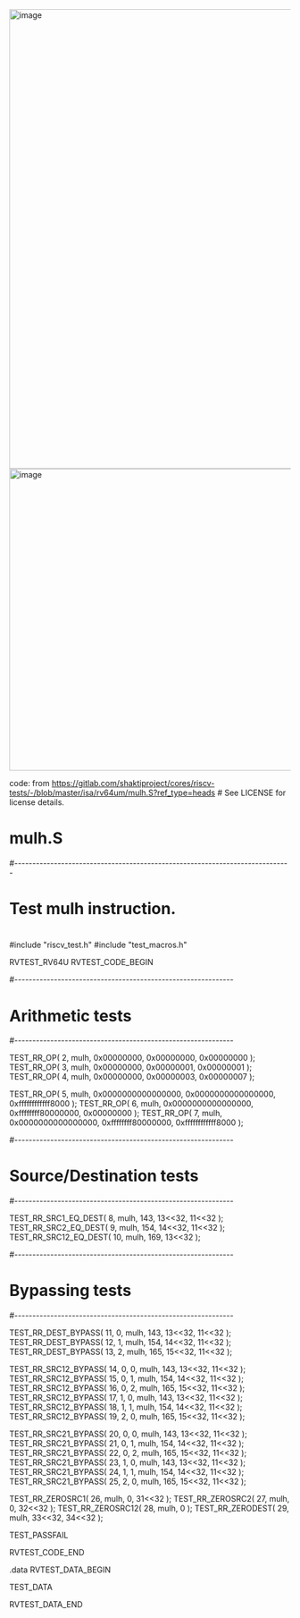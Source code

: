 <img width="1474" height="822" alt="image" src="https://github.com/user-attachments/assets/fa8c0b33-2cfc-4257-b76e-c01ef008e85a" />
<img width="1482" height="540" alt="image" src="https://github.com/user-attachments/assets/73fa3050-9341-4d3e-aadb-43c1c5a736ac" />

code: from https://gitlab.com/shaktiproject/cores/riscv-tests/-/blob/master/isa/rv64um/mulh.S?ref_type=heads # See LICENSE for license details.

# mulh.S
#-----------------------------------------------------------------------------
#
# Test mulh instruction.
#

#include "riscv_test.h"
#include "test_macros.h"

RVTEST_RV64U
RVTEST_CODE_BEGIN

  #-------------------------------------------------------------
  # Arithmetic tests
  #-------------------------------------------------------------

  TEST_RR_OP( 2,  mulh, 0x00000000, 0x00000000, 0x00000000 );
  TEST_RR_OP( 3,  mulh, 0x00000000, 0x00000001, 0x00000001 );
  TEST_RR_OP( 4,  mulh, 0x00000000, 0x00000003, 0x00000007 );

  TEST_RR_OP( 5,  mulh, 0x0000000000000000, 0x0000000000000000, 0xffffffffffff8000 );
  TEST_RR_OP( 6,  mulh, 0x0000000000000000, 0xffffffff80000000, 0x00000000 );
  TEST_RR_OP( 7,  mulh, 0x0000000000000000, 0xffffffff80000000, 0xffffffffffff8000 );

  #-------------------------------------------------------------
  # Source/Destination tests
  #-------------------------------------------------------------

  TEST_RR_SRC1_EQ_DEST( 8, mulh, 143, 13<<32, 11<<32 );
  TEST_RR_SRC2_EQ_DEST( 9, mulh, 154, 14<<32, 11<<32 );
  TEST_RR_SRC12_EQ_DEST( 10, mulh, 169, 13<<32 );

  #-------------------------------------------------------------
  # Bypassing tests
  #-------------------------------------------------------------

  TEST_RR_DEST_BYPASS( 11, 0, mulh, 143, 13<<32, 11<<32 );
  TEST_RR_DEST_BYPASS( 12, 1, mulh, 154, 14<<32, 11<<32 );
  TEST_RR_DEST_BYPASS( 13, 2, mulh, 165, 15<<32, 11<<32 );

  TEST_RR_SRC12_BYPASS( 14, 0, 0, mulh, 143, 13<<32, 11<<32 );
  TEST_RR_SRC12_BYPASS( 15, 0, 1, mulh, 154, 14<<32, 11<<32 );
  TEST_RR_SRC12_BYPASS( 16, 0, 2, mulh, 165, 15<<32, 11<<32 );
  TEST_RR_SRC12_BYPASS( 17, 1, 0, mulh, 143, 13<<32, 11<<32 );
  TEST_RR_SRC12_BYPASS( 18, 1, 1, mulh, 154, 14<<32, 11<<32 );
  TEST_RR_SRC12_BYPASS( 19, 2, 0, mulh, 165, 15<<32, 11<<32 );

  TEST_RR_SRC21_BYPASS( 20, 0, 0, mulh, 143, 13<<32, 11<<32 );
  TEST_RR_SRC21_BYPASS( 21, 0, 1, mulh, 154, 14<<32, 11<<32 );
  TEST_RR_SRC21_BYPASS( 22, 0, 2, mulh, 165, 15<<32, 11<<32 );
  TEST_RR_SRC21_BYPASS( 23, 1, 0, mulh, 143, 13<<32, 11<<32 );
  TEST_RR_SRC21_BYPASS( 24, 1, 1, mulh, 154, 14<<32, 11<<32 );
  TEST_RR_SRC21_BYPASS( 25, 2, 0, mulh, 165, 15<<32, 11<<32 );

  TEST_RR_ZEROSRC1( 26, mulh, 0, 31<<32 );
  TEST_RR_ZEROSRC2( 27, mulh, 0, 32<<32 );
  TEST_RR_ZEROSRC12( 28, mulh, 0 );
  TEST_RR_ZERODEST( 29, mulh, 33<<32, 34<<32 );

  TEST_PASSFAIL

RVTEST_CODE_END

  .data
RVTEST_DATA_BEGIN

  TEST_DATA

RVTEST_DATA_END
